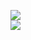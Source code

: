 [![](https://img.shields.io/badge/Made%20With-Github%20Spray-lightgrey.svg?style=for-the-badge&logo=github)](https://github.com/Annihil/github-spray#16562)  
[![](https://i.imgur.com/2DrTn0Z.gif)](https://github.com/Annihil/github-spray)